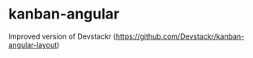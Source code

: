 # kanban-angular
Improved version of Devstackr (https://github.com/Devstackr/kanban-angular-layout)

